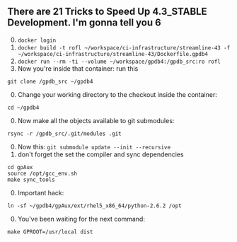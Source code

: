 ## There are 21 Tricks to Speed Up 4.3_STABLE Development. I'm gonna tell you 6 ##

0. `docker login`
0. `docker build -t rofl ~/workspace/ci-infrastructure/streamline-43 -f ~/workspace/ci-infrastructure/streamline-43/Dockerfile.gpdb4`
0. `docker run --rm -ti --volume ~/workspace/gpdb4:/gpdb_src:ro rofl`
0. Now you're inside that container: run this
  ```
  git clone /gpdb_src ~/gpdb4
  ```
0. Change your working directory to the checkout inside the container:
  ```
  cd ~/gpdb4
  ```
0. Now make all the objects available to git submodules:
  ```
  rsync -r /gpdb_src/.git/modules .git
  ```
0. Now this: `git submodule update --init --recursive`
0. don't forget the set the compiler and sync dependencies

  ```
  cd gpAux
  source /opt/gcc_env.sh
  make sync_tools
  ```
0. Important hack:
  ```
  ln -sf ~/gpdb4/gpAux/ext/rhel5_x86_64/python-2.6.2 /opt
  ```
0. You've been waiting for the next command:
  ```
  make GPROOT=/usr/local dist
  ```
